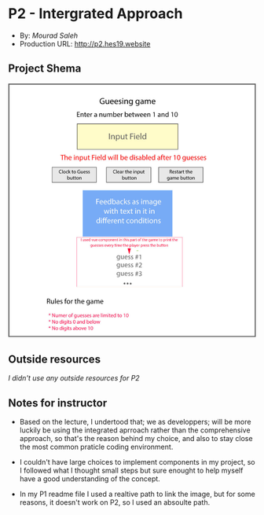 # P2 - Intergrated Approach

- By: _Mourad Saleh_
- Production URL: <http://p2.hes19.website>

## Project Shema

![game shema](https://github.com/mourad1974/e28/blob/master/P2/images/P2-Shema.jpg)

## Outside resources

_I didn't use any outside resources for P2_

## Notes for instructor

- Based on the lecture, I undertood that; we as developpers; will be more luckily be using the integrated aprroach rather than the comprehensive approach, so that's the reason behind my choice, and also to stay close the most common praticle coding environment.

- I couldn't have large choices to implement components in my project, so I followed what I thought small steps but sure enought to help myself have a good understanding of the concept.

- In my P1 readme file I used a realtive path to link the image, but for some reasons, it doesn't work on P2, so I used an absoulte path.
